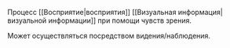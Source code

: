 Процесс [[Восприятие|восприятия]] [[Визуальная информация|визуальной информации]] при помощи чувств зрения.

Может осуществляться посредством видения/наблюдения.
